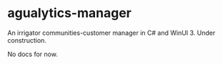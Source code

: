 # agualytics-manager
An irrigator communities-customer manager in C# and WinUI 3.
Under construction.

No docs for now.
